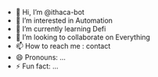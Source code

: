 - 👋 Hi, I’m @ithaca-bot
- 👀 I’m interested in Automation
- 🌱 I’m currently learning Defi 
- 💞️ I’m looking to collaborate on Everything
- 📫 How to reach me : contact 
- 😄 Pronouns: ...
- ⚡ Fun fact: ...

<!---
ithaca-bot/ithaca-bot is a ✨ special ✨ repository because its `README.md` (this file) appears on your GitHub profile.
You can click the Preview link to take a look at your changes.
--->
